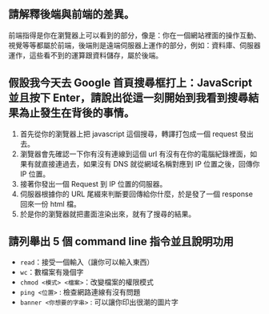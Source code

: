 ## 請解釋後端與前端的差異。
前端指得是你在瀏覽器上可以看到的部分，像是：你在一個網站裡面的操作互動、視覺等等都屬於前端，後端則是遠端伺服器上運作的部分，例如：資料庫、伺服器運作，這些看不到的運算跟資料儲存，屬於後端。

## 假設我今天去 Google 首頁搜尋框打上：JavaScript 並且按下 Enter，請說出從這一刻開始到我看到搜尋結果為止發生在背後的事情。

1. 首先從你的瀏覽器上把 javascript 這個搜尋，轉譯打包成一個 request 發出去。
2. 瀏覽器會先確認一下你有沒有連線到這個 url 有沒有在你的電腦紀錄裡面，如果有就直接連過去，如果沒有 DNS 就從網域名稱對應到 IP 位置之後，回傳你 IP 位置。
3. 接著你發出一個 Request 到 IP 位置的伺服器。
4. 伺服器根據你的 URL 尾綴來判斷要回傳給你什麼，於是發了一個 response 回來一份 html 檔。
5. 於是你的瀏覽器就把畫面渲染出來，就有了搜尋的結果。 

## 請列舉出 5 個 command line 指令並且說明功用
- `read`：接受一個輸入（讓你可以輸入東西）
- `wc`：數檔案有幾個字 
- `chmod <模式> <檔案>`：改變檔案的權限模式
- `ping <位置>` : 檢查網路連線有沒有問題 
- `banner <你想要的字串>` : 可以讓你印出很潮的圖片字